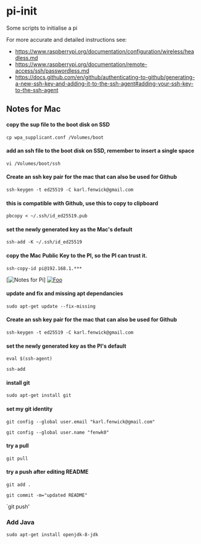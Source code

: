 # pi-init
Some scripts to initialise a pi

For more accurate and detailed instructions see: 
- https://www.raspberrypi.org/documentation/configuration/wireless/headless.md
- https://www.raspberrypi.org/documentation/remote-access/ssh/passwordless.md
- https://docs.github.com/en/github/authenticating-to-github/generating-a-new-ssh-key-and-adding-it-to-the-ssh-agent#adding-your-ssh-key-to-the-ssh-agent

## Notes for Mac

#### copy the sup file to the boot disk on SSD
`cp wpa_supplicant.conf /Volumes/boot`

#### add an ssh file to the boot disk on SSD, remember to insert a single space
`vi /Volumes/boot/ssh`

#### Create an ssh key pair for the mac that can also be used for Github 
`ssh-keygen -t ed25519 -C karl.fenwick@gmail.com`

#### this is compatible with Github, use this to copy to clipboard
`pbcopy < ~/.ssh/id_ed25519.pub`

#### set the newly generated key as the Mac's default
`ssh-add -K ~/.ssh/id_ed25519`

#### copy the Mac Public Key to the PI, so the PI can trust it. 
`ssh-copy-id pi@192.168.1.***`

[![Notes for Pi](https://images.app.goo.gl/MQEfo8beVQ8jx5At5)]
[![Foo](https://images.app.goo.gl/MQEfo8beVQ8jx5At5)](http://google.com.au/)

#### update and fix and missing apt dependancies

`sudo apt-get update --fix-missing`


#### Create an ssh key pair for the mac that can also be used for Github 

`ssh-keygen -t ed25519 -C karl.fenwick@gmail.com`


#### set the newly generated key as the PI's default

`eval $(ssh-agent)`

`ssh-add`

#### install git

`sudo apt-get install git`

#### set my git identity

`git config --global user.email "karl.fenwick@gmail.com"`

`git config --global user.name "fenwk0"`

#### try a pull
`git pull`

#### try a push after editing README
`git add .`

`git commit -m="updated README"`

`git push'

### Add Java

`sudo apt-get install openjdk-8-jdk`
